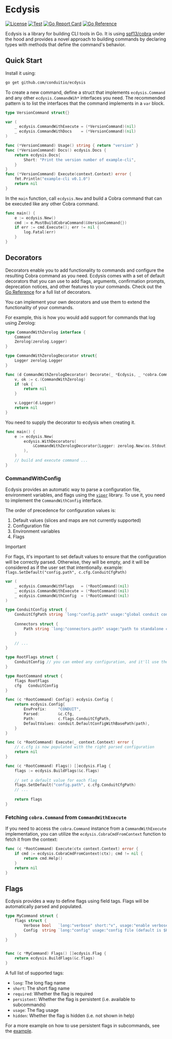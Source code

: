 # Ecdysis

[![License](https://img.shields.io/badge/license-Apache%202-blue)](https://github.com/ConduitIO/ecdysis/blob/main/LICENSE.md)
[![Test](https://github.com/ConduitIO/ecdysis/actions/workflows/test.yml/badge.svg)](https://github.com/ConduitIO/bwlimit/actions/workflows/test.yml)
[![Go Report Card](https://goreportcard.com/badge/github.com/conduitio/ecdysis)](https://goreportcard.com/report/github.com/conduitio/ecdysis)
[![Go Reference](https://pkg.go.dev/badge/github.com/conduitio/ecdysis.svg)](https://pkg.go.dev/github.com/conduitio/ecdysis)

Ecdysis is a library for building CLI tools in Go. It is using
[spf13/cobra](https://github.com/spf13/cobra) under the hood and provides a novel
approach to building commands by declaring types with methods that define the
command's behavior.

## Quick Start

Install it using:

```sh
go get github.com/conduitio/ecdysis
```

To create a new command, define a struct that implements `ecdysis.Command` and
any other `ecdysis.CommandWih*` interfaces you need. The recommended pattern is
to list the interfaces that the command implements in a `var` block.

```go
type VersionCommand struct{}

var (
	_ ecdysis.CommandWithExecute = (*VersionCommand)(nil)
	_ ecdysis.CommandWithDocs    = (*VersionCommand)(nil)
)

func (*VersionCommand) Usage() string { return "version" }
func (*VersionCommand) Docs() ecdysis.Docs {
	return ecdysis.Docs{
		Short: "Print the version number of example-cli",
	}
}
func (*VersionCommand) Execute(context.Context) error {
	fmt.Println("example-cli v0.1.0")
	return nil
}
```

In the `main` function, call `ecdysis.New` and build a Cobra command that can
be executed like any other Cobra command.

```go
func main() {
	e := ecdysis.New()
	cmd := e.MustBuildCobraCommand(&VersionCommand{})
	if err := cmd.Execute(); err != nil {
		log.Fatal(err)
	}
}
```

## Decorators

Decorators enable you to add functionality to commands and configure the resulting
Cobra command as you need. Ecdysis comes with a set of default decorators that
you can use to add flags, arguments, confirmation prompts, deprecation notices,
and other features to your commands. Check out the
[Go Reference](https://pkg.go.dev/github.com/conduitio/ecdysis) for a full list
of decorators.

You can implement your own decorators and use them to extend the functionality
of your commands.

For example, this is how you would add support for commands that log using Zerolog:

```go
type CommandWithZerolog interface {
	Command
	Zerolog(zerolog.Logger)
}

type CommandWithZerologDecorator struct{
	Logger zerolog.Logger
}

func (d CommandWithZerologDecorator) Decorate(_ *Ecdysis, _ *cobra.Command, c Command) error {
	v, ok := c.(CommandWithZerolog)
	if !ok {
		return nil
	}

	v.Logger(d.Logger)
	return nil
}
```

You need to supply the decorator to ecdysis when creating it.

```go
func main() {
	e := ecdysis.New(
		ecdysis.WithDecorators(
			&CommandWithZerologDecorator{Logger: zerolog.New(os.Stdout)},
		),
	)
	// build and execute command ...
}
```

### CommandWithConfig

Ecdysis provides an automatic way to parse a configuration file, environment variables, and flags using the [`viper`](https://github.com/spf13/viper) library. To use it, you need to implement the `CommandWithConfig` interface.

The order of precedence for configuration values is:

1. Default values (slices and maps are not currently supported)
2. Configuration file
3. Environment variables
4. Flags


> [!IMPORTANT]  
> For flags, it's important to set default values to ensure that the configuration will be correctly parsed. 
> Otherwise, they will be empty, and it will be considered as if the user set that intentionally.
> example: `flags.SetDefault("config.path", c.cfg.ConduitCfgPath)`

```go
var (
    _ ecdysis.CommandWithFlags   = (*RootCommand)(nil)
    _ ecdysis.CommandWithExecute = (*RootCommand)(nil)
    _ ecdysis.CommandWithConfig  = (*RootCommand)(nil)
)

type ConduitConfig struct {
    ConduitCfgPath string `long:"config.path" usage:"global conduit configuration file" default:"./conduit.yaml"`
    
    Connectors struct {
        Path string `long:"connectors.path" usage:"path to standalone connectors' directory"`
    }
    
    // ...
}

type RootFlags struct {
    ConduitConfig // you can embed any configuration, and it'll use the proper tags
}

type RootCommand struct {
    flags RootFlags
    cfg   ConduitConfig
}

func (c *RootCommand) Config() ecdysis.Config {
    return ecdysis.Config{
        EnvPrefix:     "CONDUIT",
        Parsed:        &c.Cfg,
        Path:          c.flags.ConduitCfgPath,
        DefaultValues: conduit.DefaultConfigWithBasePath(path),
    }
}

func (c *RootCommand) Execute(_ context.Context) error {
    // c.cfg is now populated with the right parsed configuration
    return nil
}

func (c *RootCommand) Flags() []ecdysis.Flag {
    flags := ecdysis.BuildFlags(&c.flags)
    
    // set a default value for each flag
    flags.SetDefault("config.path", c.cfg.ConduitCfgPath) 
    // ...
	
    return flags
}
```

### Fetching `cobra.Command` from `CommandWithExecute`

If you need to access the `cobra.Command` instance from a `CommandWithExecute` implementation, you can utilize
the `ecdysis.CobraCmdFromContext` function to fetch it from the context:

```go
func (c *RootCommand) Execute(ctx context.Context) error {
    if cmd := ecdysis.CobraCmdFromContext(ctx); cmd != nil {
        return cmd.Help()
    }
    return nil
}
```

## Flags

Ecdysis provides a way to define flags using field tags. Flags will be
automatically parsed and populated.

```go
type MyCommand struct {
	flags struct {
		Verbose bool   `long:"verbose" short:"v", usage:"enable verbose output" persistent:"true"`
		Config  string `long:"config" usage:"config file (default is $HOME/.example-cli.yaml)" persistent:"true"`
	}
}


func (c *MyCommand) Flags() []ecdysis.Flag {
	return ecdysis.BuildFlags(&c.flags)
}
```

A full list of supported tags:

- `long`: The long flag name
- `short`: The short flag name
- `required`: Whether the flag is required
- `persistent`: Whether the flag is persistent (i.e. available to subcommands)
- `usage`: The flag usage
- `hidden`: Whether the flag is hidden (i.e. not shown in help)

For a more example on how to use persistent flags in subcommands, see the
[example](./example).